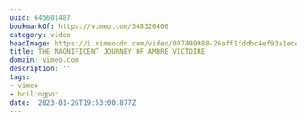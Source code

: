 ```yaml
---
uuid: 645601487
bookmarkOf: https://vimeo.com/348326406
category: video
headImage: https://i.vimeocdn.com/video/807499988-26aff1fddbc4ef93a1ece9faeb13ee756dada5da58a5b826e9ceb1a09281b579-d_295x166
title: THE MAGNIFICENT JOURNEY OF AMBRE VICTOIRE
domain: vimeo.com
description: ''
tags:
- vimeo
- boilingpot
date: '2023-01-26T19:53:00.877Z'
---
```



